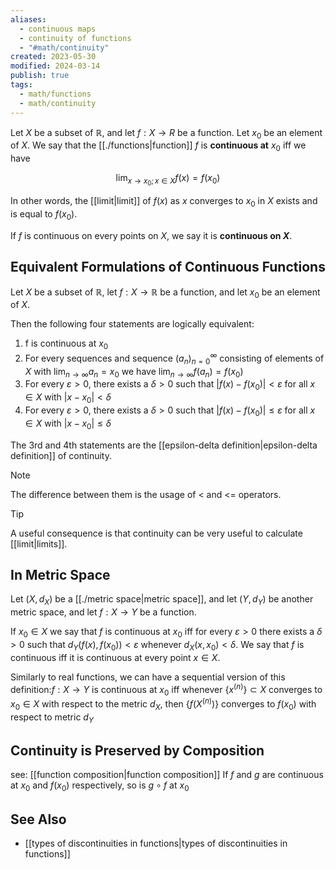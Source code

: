 ```yaml
---
aliases:
  - continuous maps
  - continuity of functions
  - "#math/continuity"
created: 2023-05-30
modified: 2024-03-14
publish: true
tags:
  - math/functions
  - math/continuity
---
```

Let $X$ be a subset of $\mathbb{R}$, and let $f: X \rightarrow R$ be a function. Let $x_0$ be an element of $X$. We say that the [[./functions|function]] $f$ is **continuous at** $x_0$ iff we have

$$
\lim _{x \rightarrow x_{0} ; x \in X} f(x)=f\left(x_{0}\right)
$$

In other words, the [[limit|limit]] of $f(x)$ as $x$ converges to $x_0$ in $X$ exists and is equal to $f(x_0)$.

If $f$ is continuous on every points on $X$, we say it is **continuous on $X$**.

## Equivalent Formulations of Continuous Functions
Let $X$ be a subset of $\mathbb{R}$, let $f: X \rightarrow \mathbb{R}$ be a function, and let $x_{0}$ be an element of $X$.

Then the following four statements are logically equivalent:
 1. f is continuous at $x_{0}$
 2. For every sequences and sequence $\left(a_{n}\right)_{n=0}^{\infty}$ consisting of elements of $X$ with $\lim _{n \rightarrow \infty} a_{n}=x_{0}$ we have $\lim _{n \rightarrow \infty} f\left(a_{n}\right)=f\left(x_{0}\right)$
 3. For every $\varepsilon>0$, there exists a $\delta>0$ such that $\left|f(x)-f\left(x_{0}\right)\right|<\varepsilon$ for all $x \in X$ with $\left|x-x_{0}\right|<\delta$
 4. For every $\varepsilon>0$, there exists a $\delta>0$ such that $\left|f(x)-f\left(x_{0}\right)\right| \leq \varepsilon$ for all $x \in X$ with $\left|x-x_{0}\right| \leq \delta$

The 3rd and 4th statements are the [[epsilon-delta definition|epsilon-delta definition]] of continuity.
> [!note]
> The difference between them is the usage of < and <= operators.

> [!tip]
> A useful consequence is that continuity can be very useful to calculate [[limit|limits]].

## In Metric Space
Let $\left(X, d_{X}\right)$ be a [[./metric space|metric space]], and let $\left(Y, d_{Y}\right)$ be another metric space, and let $f: X \rightarrow Y$ be a function.

If $x_{0} \in X$ we say that $f$ is continuous at $x_{0}$ iff for every $\varepsilon>0$ there exists a $\delta>0$ such that $d_{Y}\left(f(x), f\left(x_{0}\right)\right)<\varepsilon$ whenever $d_{X}\left(x, x_{0}\right)<\delta$. We say that $f$ is continuous iff it is continuous at every point $x \in X$.

Similarly to real functions, we can have a sequential version of this definition:$f: X \rightarrow Y$ is continuous at $x_0$ iff whenever $\{ x^{(n)} \} \subset X$ converges to $x_0 \in X$ with respect to the metric $d_X$, then $\{ f(X^{(n)}) \}$ converges to $f(x_0)$ with respect to metric $d_Y$

## Continuity is Preserved by Composition
see: [[function composition|function composition]]
If $f$ and $g$ are continuous at $x_0$ and $f(x_0)$ respectively, so is $g \circ f$ at $x_0$

## See Also
- [[types of discontinuities in functions|types of discontinuities in functions]]